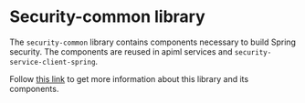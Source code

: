# Security-common library

The `security-common` library contains components necessary to build Spring security.
The components are reused in apiml services and `security-service-client-spring`.

Follow [this link](https://zowe.github.io/docs-site/latest/extend/extend-apiml/api-mediation-security.html#security-service-client-library) to get more information about this library and its components.
